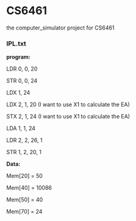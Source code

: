 # CS6461
the computer_simulator project for CS6461



### IPL.txt

**program:**

LDR 0, 0, 20

STR 0, 0, 24

LDX 1, 24

LDX 2, 1, 20	(I want to use X1 to calculate the EA)

STX 2, 1, 24	(I want to use X1 to calculate the EA)

LDA 1, 1, 24

LDR 2, 2, 26, 1

STR 1, 2, 20, 1

**Data:**

Mem[20] = 50

Mem[40] = 10086

Mem[50] = 40

Mem[70] = 24
